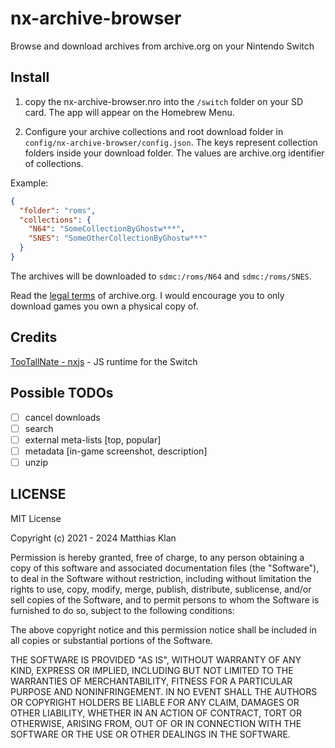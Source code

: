 # nx-archive-browser

Browse and download archives from archive.org on your Nintendo Switch


## Install

1. copy the nx-archive-browser.nro into the `/switch` folder on your SD card. The app will appear on the Homebrew Menu.

2. Configure your archive collections and root download folder in `config/nx-archive-browser/config.json`.
The keys represent collection folders inside your download folder. The values are archive.org identifier of collections.

Example:

```Json
{
  "folder": "roms",
  "collections": {
    "N64": "SomeCollectionByGhostw***",
    "SNES": "SomeOtherCollectionByGhostw***"
  }
}
```

The archives will be downloaded to `sdmc:/roms/N64` and `sdmc:/roms/SNES`.

Read the [legal terms](https://archive.org/about/terms.php) of archive.org. I would encourage you to only download games you own a physical copy of.

## Credits

[TooTallNate - nxjs](https://github.com/TooTallNate/nx.js) - JS runtime for the Switch


## Possible TODOs

- [ ] cancel downloads
- [ ] search
- [ ] external meta-lists [top, popular]
- [ ] metadata [in-game screenshot, description]
- [ ] unzip

## LICENSE

MIT License

Copyright (c) 2021 - 2024 Matthias Klan

Permission is hereby granted, free of charge, to any person obtaining a copy
of this software and associated documentation files (the "Software"), to deal
in the Software without restriction, including without limitation the rights
to use, copy, modify, merge, publish, distribute, sublicense, and/or sell
copies of the Software, and to permit persons to whom the Software is
furnished to do so, subject to the following conditions:

The above copyright notice and this permission notice shall be included in all
copies or substantial portions of the Software.

THE SOFTWARE IS PROVIDED "AS IS", WITHOUT WARRANTY OF ANY KIND, EXPRESS OR
IMPLIED, INCLUDING BUT NOT LIMITED TO THE WARRANTIES OF MERCHANTABILITY,
FITNESS FOR A PARTICULAR PURPOSE AND NONINFRINGEMENT. IN NO EVENT SHALL THE
AUTHORS OR COPYRIGHT HOLDERS BE LIABLE FOR ANY CLAIM, DAMAGES OR OTHER
LIABILITY, WHETHER IN AN ACTION OF CONTRACT, TORT OR OTHERWISE, ARISING FROM,
OUT OF OR IN CONNECTION WITH THE SOFTWARE OR THE USE OR OTHER DEALINGS IN THE
SOFTWARE.
